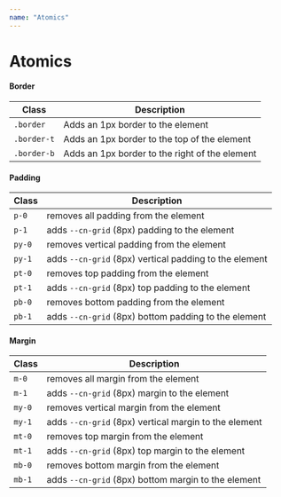 ```yaml
---
name: "Atomics"
---
```


# Atomics

#### Border

| Class | Description |
| ----- | ----------- |
| `.border` | Adds an 1px border to the <span class="border">element</span> |
| `.border-t` | Adds an 1px border to the top of the  <span class="border-t">element</span> |
| `.border-b` | Adds an 1px border to the right of the  <span class="border-b">element</span> |

#### Padding

| Class | Description |
| ----- | ----------- |
| `p-0` | removes all padding from the element |
| `p-1` | adds `--cn-grid` (8px) padding to the element |
| `py-0` | removes vertical padding from the element |
| `py-1` | adds `--cn-grid` (8px) vertical padding to the element |
| `pt-0` | removes top padding from the element |
| `pt-1` | adds `--cn-grid` (8px) top padding to the element |
| `pb-0` | removes bottom padding from the element |
| `pb-1` | adds `--cn-grid` (8px) bottom padding to the element |

#### Margin

| Class | Description |
| ----- | ----------- |
| `m-0` | removes all margin from the element |
| `m-1` | adds `--cn-grid` (8px) margin to the element |
| `my-0` | removes vertical margin from the element |
| `my-1` | adds `--cn-grid` (8px) vertical margin to the element |
| `mt-0` | removes top margin from the element |
| `mt-1` | adds `--cn-grid` (8px) top margin to the element |
| `mb-0` | removes bottom margin from the element |
| `mb-1` | adds `--cn-grid` (8px) bottom margin to the element |

